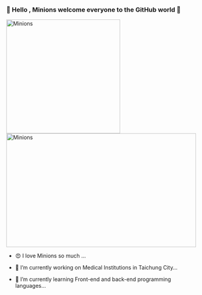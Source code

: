 ### 👋 Hello , Minions welcome everyone to the GitHub world 👋

<p align="START">
  <img src="https://octodex.github.com/images/minion.png" alt="Minions" title="Minions" width='300px' height='300px'/>
  <img src="https://i.pinimg.com/originals/33/72/a4/3372a43626ac121c4a7f9b7306e95e75.gif" alt="Minions" title="Minions" width='500px' height='300px'/></p>
 
 - 😍 I love Minions so much ...
 
 - 🔭 I’m currently working on Medical Institutions in Taichung City...
 
 - 🌱 I’m currently learning Front-end and back-end programming languages...



<!--
**Dayu0815/Dayu0815** is a ✨ _special_ ✨ repository because its `README.md` (this file) appears on your GitHub profile.

Here are some ideas to get you started:
![image](https://i.pinimg.com/originals/33/72/a4/3372a43626ac121c4a7f9b7306e95e75.gif)

- 👯 I’m looking to collaborate on ...
- 🤔 I’m looking for help with ...
- 💬 Ask me about ...
- 📫 How to reach me: ...
- 😄 Pronouns: ...
- ⚡ Fun fact: ...
- 😍I love Minions so much ...
-->
